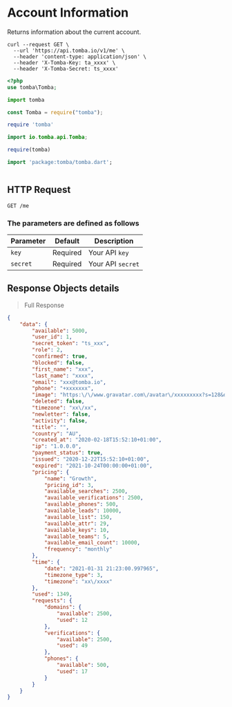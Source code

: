 # Account Information

Returns information about the current account.

```shell
curl --request GET \
  --url 'https://api.tomba.io/v1/me' \
  --header 'content-type: application/json' \
  --header 'X-Tomba-Key: ta_xxxx' \
  --header 'X-Tomba-Secret: ts_xxxx'  
```

```php
<?php
use tomba\Tomba;

```

```python
import tomba

```

```javascript
const Tomba = require("tomba");

```

```ruby
require 'tomba'

```

```java
import io.tomba.api.Tomba;

```

```r
require(tomba)

```

```dart
import 'package:tomba/tomba.dart';

```

```powershell

```

## HTTP Request

`GET /me`

### The parameters are defined as follows

| Parameter | Default  | Description       |
| --------- | -------- | ----------------- |
| `key`     | Required | Your API `key`    |
| `secret`  | Required | Your API `secret` |

## Response  Objects details

> Full Response

```json
{
    "data": {
        "available": 5000,
        "user_id": 1,
        "secret_token": "ts_xxx",
        "role": 2,
        "confirmed": true,
        "blocked": false,
        "first_name": "xxx",
        "last_name": "xxxx",
        "email": "xxx@tomba.io",
        "phone": "+xxxxxxx",
        "image": "https:\/\/www.gravatar.com\/avatar\/xxxxxxxxx?s=128&d=https:\/\/ui-avatars.com\/api\/M+B\/128\/001529\/fff?ssl=1",
        "deleted": false,
        "timezone": "xx\/xx",
        "newletter": false,
        "activity": false,
        "title": "",
        "country": "AU",
        "created_at": "2020-02-18T15:52:10+01:00",
        "ip": "1.0.0.0",
        "payment_status": true,
        "issued": "2020-12-22T15:52:10+01:00",
        "expired": "2021-10-24T00:00:00+01:00",
        "pricing": {
            "name": "Growth",
            "pricing_id": 3,
            "available_searches": 2500,
            "available_verifications": 2500,
            "available_phones": 500,
            "available_leads": 10000,
            "available_list": 150,
            "available_attr": 29,
            "available_keys": 10,
            "available_teams": 5,
            "available_email_count": 10000,
            "frequency": "monthly"
        },
        "time": {
            "date": "2021-01-31 21:23:00.997965",
            "timezone_type": 3,
            "timezone": "xx\/xxxx"
        },
        "used": 1349,
        "requests": {
            "domains": {
                "available": 2500,
                "used": 12
            },
            "verifications": {
                "available": 2500,
                "used": 49
            },
            "phones": {
                "available": 500,
                "used": 17
            }
        }
    }
}
```
